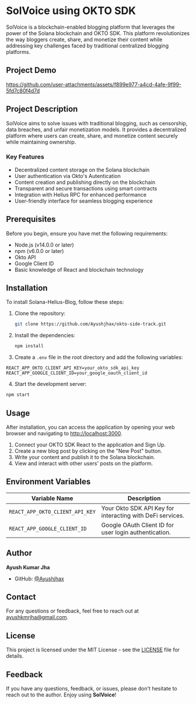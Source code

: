 # SolVoice using OKTO SDK

SolVoice is a blockchain-enabled blogging platform that leverages the power of the Solana blockchain and OKTO SDK. This platform revolutionizes the way bloggers create, share, and monetize their content while addressing key challenges faced by traditional centralized blogging platforms.

## Project Demo

https://github.com/user-attachments/assets/f899e977-a4cd-4afe-9f99-5fd7c80f4d7d


## Project Description

SolVoice aims to solve issues with traditional blogging, such as censorship, data breaches, and unfair monetization models. It provides a decentralized platform where users can create, share, and monetize content securely while maintaining ownership.

### Key Features

- Decentralized content storage on the Solana blockchain
- User authentication via Okto's Autentication
- Content creation and publishing directly on the blockchain
- Transparent and secure transactions using smart contracts
- Integration with Helius RPC for enhanced performance
- User-friendly interface for seamless blogging experience

## Prerequisites

Before you begin, ensure you have met the following requirements:

- Node.js (v14.0.0 or later)
- npm (v6.0.0 or later)
- Okto API
- Google Client ID
- Basic knowledge of React and blockchain technology

## Installation

To install Solana-Helius-Blog, follow these steps:

1. Clone the repository:
   ```bash
   git clone https://github.com/Ayushjhax/okto-side-track.git

2. Install the dependencies:

   ```bash
   npm install

3. Create a `.env` file in the root directory and add the following variables:

  ```plaintext
  REACT_APP_OKTO_CLIENT_API_KEY=your_okto_sdk_api_key
  REACT_APP_GOOGLE_CLIENT_ID=your_google_oauth_client_id
  ```


4. Start the development server:

  ```bash
  npm start
```

## Usage

After installation, you can access the application by opening your web browser and navigating to [http://localhost:3000](http://localhost:3000).

1. Connect your OKTO SDK React to the application and Sign Up.
2. Create a new blog post by clicking on the "New Post" button.
3. Write your content and publish it to the Solana blockchain.
4. View and interact with other users' posts on the platform.

## Environment Variables

| Variable Name                | Description                                                          |
| ---------------------------- | -------------------------------------------------------------------- |
| `REACT_APP_OKTO_CLIENT_API_KEY`  | Your Okto SDK API Key for interacting with DeFi services.             |
| `REACT_APP_GOOGLE_CLIENT_ID`  | Google OAuth Client ID for user login authentication.                |

## Author

**Ayush Kumar Jha**

- GitHub: [@Ayushjhax](https://github.com/Ayushjhax)

## Contact

For any questions or feedback, feel free to reach out at [ayushkmrjha@gmail.com](mailto:ayushkmrjha@gmail.com).

## License

This project is licensed under the MIT License - see the [LICENSE](LICENSE) file for details.

## Feedback

If you have any questions, feedback, or issues, please don't hesitate to reach out to the author. Enjoy using **SolVoice**!
